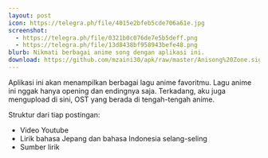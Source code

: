 ```yaml
---
layout: post
icon: https://telegra.ph/file/4015e2bfeb5cde706a61e.jpg 
screenshot:
  - https://telegra.ph/file/0321b0c076de7e5b5deff.png
  - https://telegra.ph/file/13d8438bf958943befe48.png 
blurb: Nikmati berbagai anime song dengan aplikasi ini.
download: https://github.com/mzaini30/apk/raw/master/Anisong%20Zone.signed.apk
---
```


Aplikasi ini akan menampilkan berbagai lagu anime favoritmu. Lagu anime ini nggak hanya opening dan endingnya saja. Terkadang, aku juga mengupload di sini, OST yang berada di tengah-tengah anime.

Struktur dari tiap postingan:

- Video Youtube
- Lirik bahasa Jepang dan bahasa Indonesia selang-seling
- Sumber lirik
